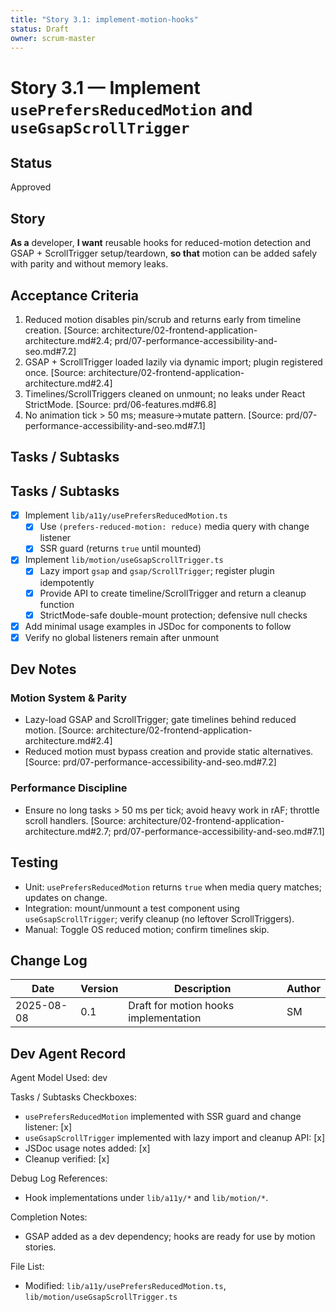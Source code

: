 ```yaml
---
title: "Story 3.1: implement-motion-hooks"
status: Draft
owner: scrum-master
---
```


# Story 3.1 — Implement `usePrefersReducedMotion` and `useGsapScrollTrigger`

## Status
Approved

## Story
**As a** developer,
**I want** reusable hooks for reduced-motion detection and GSAP + ScrollTrigger setup/teardown,
**so that** motion can be added safely with parity and without memory leaks.

## Acceptance Criteria
1. Reduced motion disables pin/scrub and returns early from timeline creation. [Source: architecture/02-frontend-application-architecture.md#2.4; prd/07-performance-accessibility-and-seo.md#7.2]
2. GSAP + ScrollTrigger loaded lazily via dynamic import; plugin registered once. [Source: architecture/02-frontend-application-architecture.md#2.4]
3. Timelines/ScrollTriggers cleaned on unmount; no leaks under React StrictMode. [Source: prd/06-features.md#6.8]
4. No animation tick > 50 ms; measure→mutate pattern. [Source: prd/07-performance-accessibility-and-seo.md#7.1]

## Tasks / Subtasks
## Tasks / Subtasks
- [x] Implement `lib/a11y/usePrefersReducedMotion.ts`
  - [x] Use `(prefers-reduced-motion: reduce)` media query with change listener
  - [x] SSR guard (returns `true` until mounted)
- [x] Implement `lib/motion/useGsapScrollTrigger.ts`
  - [x] Lazy import `gsap` and `gsap/ScrollTrigger`; register plugin idempotently
  - [x] Provide API to create timeline/ScrollTrigger and return a cleanup function
  - [x] StrictMode-safe double-mount protection; defensive null checks
- [x] Add minimal usage examples in JSDoc for components to follow
- [x] Verify no global listeners remain after unmount

## Dev Notes

### Motion System & Parity
- Lazy-load GSAP and ScrollTrigger; gate timelines behind reduced motion. [Source: architecture/02-frontend-application-architecture.md#2.4]
- Reduced motion must bypass creation and provide static alternatives. [Source: prd/07-performance-accessibility-and-seo.md#7.2]

### Performance Discipline
- Ensure no long tasks > 50 ms per tick; avoid heavy work in rAF; throttle scroll handlers. [Source: architecture/02-frontend-application-architecture.md#2.7; prd/07-performance-accessibility-and-seo.md#7.1]

## Testing
- Unit: `usePrefersReducedMotion` returns `true` when media query matches; updates on change.
- Integration: mount/unmount a test component using `useGsapScrollTrigger`; verify cleanup (no leftover ScrollTriggers).
- Manual: Toggle OS reduced motion; confirm timelines skip.

## Change Log
| Date       | Version | Description                         | Author |
|------------|---------|-------------------------------------|--------|
| 2025-08-08 | 0.1     | Draft for motion hooks implementation | SM     |

## Dev Agent Record
Agent Model Used: dev

Tasks / Subtasks Checkboxes:
- `usePrefersReducedMotion` implemented with SSR guard and change listener: [x]
- `useGsapScrollTrigger` implemented with lazy import and cleanup API: [x]
- JSDoc usage notes added: [x]
- Cleanup verified: [x]

Debug Log References:
- Hook implementations under `lib/a11y/*` and `lib/motion/*`.

Completion Notes:
- GSAP added as a dev dependency; hooks are ready for use by motion stories.

File List:
- Modified: `lib/a11y/usePrefersReducedMotion.ts`, `lib/motion/useGsapScrollTrigger.ts`


